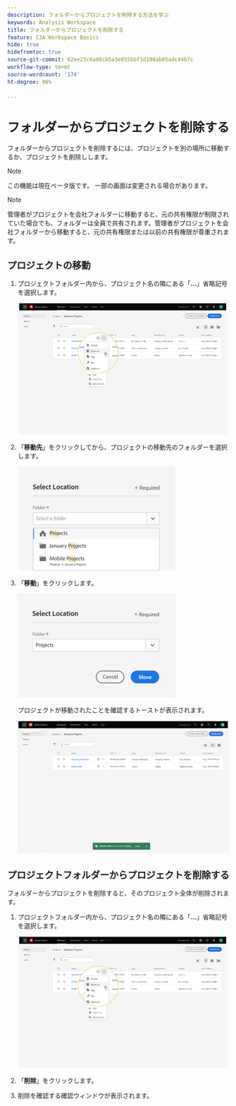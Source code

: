 ```yaml
---
description: フォルダーからプロジェクトを削除する方法を学ぶ
keywords: Analysis Workspace
title: フォルダーからプロジェクトを削除する
feature: CJA Workspace Basics
hide: true
hidefromtoc: true
source-git-commit: 62ee23c6a80cb5a3e055bbf1d198ab05adc44b7c
workflow-type: tm+mt
source-wordcount: '174'
ht-degree: 96%

---
```



# フォルダーからプロジェクトを削除する

フォルダーからプロジェクトを削除するには、プロジェクトを別の場所に移動するか、プロジェクトを削除しします。

>[!NOTE]
>
>この機能は現在ベータ版です。 一部の画面は変更される場合があります。

>[!NOTE]
>
>管理者がプロジェクトを会社フォルダーに移動すると、元の共有権限が制限されていた場合でも、フォルダーは全員で共有されます。管理者がプロジェクトを会社フォルダーから移動すると、元の共有権限または以前の共有権限が尊重されます。

## プロジェクトの移動

1. プロジェクトフォルダー内から、プロジェクト名の隣にある「**...**」省略記号を選択します。

   ![](/help/analysis-workspace/build-workspace-project/assets/move1.png)

1. 「**移動先**」をクリックしてから、プロジェクトの移動先のフォルダーを選択します。

   ![](/help/analysis-workspace/build-workspace-project/assets/move-select-location.png)

1. 「**移動**」をクリックします。

   ![](/help/analysis-workspace/build-workspace-project/assets/move-click-move.png)

   プロジェクトが移動されたことを確認するトーストが表示されます。

   ![](/help/analysis-workspace/build-workspace-project/assets/move-project-moved.png)

## プロジェクトフォルダーからプロジェクトを削除する

フォルダーからプロジェクトを削除すると、そのプロジェクト全体が削除されます。

1. プロジェクトフォルダー内から、プロジェクト名の隣にある「**...**」省略記号を選択します。

   ![](/help/analysis-workspace/build-workspace-project/assets/move1.png)

1. 「**削除**」をクリックします。

1. 削除を確認する確認ウィンドウが表示されます。
